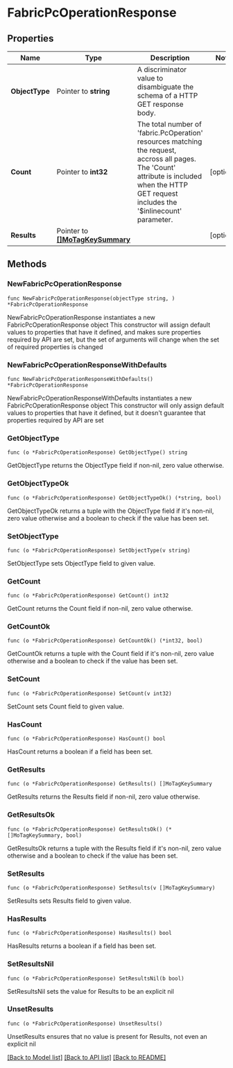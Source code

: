 # FabricPcOperationResponse

## Properties

Name | Type | Description | Notes
------------ | ------------- | ------------- | -------------
**ObjectType** | Pointer to **string** | A discriminator value to disambiguate the schema of a HTTP GET response body. | 
**Count** | Pointer to **int32** | The total number of &#39;fabric.PcOperation&#39; resources matching the request, accross all pages. The &#39;Count&#39; attribute is included when the HTTP GET request includes the &#39;$inlinecount&#39; parameter. | [optional] 
**Results** | Pointer to [**[]MoTagKeySummary**](MoTagKeySummary.md) |  | [optional] 

## Methods

### NewFabricPcOperationResponse

`func NewFabricPcOperationResponse(objectType string, ) *FabricPcOperationResponse`

NewFabricPcOperationResponse instantiates a new FabricPcOperationResponse object
This constructor will assign default values to properties that have it defined,
and makes sure properties required by API are set, but the set of arguments
will change when the set of required properties is changed

### NewFabricPcOperationResponseWithDefaults

`func NewFabricPcOperationResponseWithDefaults() *FabricPcOperationResponse`

NewFabricPcOperationResponseWithDefaults instantiates a new FabricPcOperationResponse object
This constructor will only assign default values to properties that have it defined,
but it doesn't guarantee that properties required by API are set

### GetObjectType

`func (o *FabricPcOperationResponse) GetObjectType() string`

GetObjectType returns the ObjectType field if non-nil, zero value otherwise.

### GetObjectTypeOk

`func (o *FabricPcOperationResponse) GetObjectTypeOk() (*string, bool)`

GetObjectTypeOk returns a tuple with the ObjectType field if it's non-nil, zero value otherwise
and a boolean to check if the value has been set.

### SetObjectType

`func (o *FabricPcOperationResponse) SetObjectType(v string)`

SetObjectType sets ObjectType field to given value.


### GetCount

`func (o *FabricPcOperationResponse) GetCount() int32`

GetCount returns the Count field if non-nil, zero value otherwise.

### GetCountOk

`func (o *FabricPcOperationResponse) GetCountOk() (*int32, bool)`

GetCountOk returns a tuple with the Count field if it's non-nil, zero value otherwise
and a boolean to check if the value has been set.

### SetCount

`func (o *FabricPcOperationResponse) SetCount(v int32)`

SetCount sets Count field to given value.

### HasCount

`func (o *FabricPcOperationResponse) HasCount() bool`

HasCount returns a boolean if a field has been set.

### GetResults

`func (o *FabricPcOperationResponse) GetResults() []MoTagKeySummary`

GetResults returns the Results field if non-nil, zero value otherwise.

### GetResultsOk

`func (o *FabricPcOperationResponse) GetResultsOk() (*[]MoTagKeySummary, bool)`

GetResultsOk returns a tuple with the Results field if it's non-nil, zero value otherwise
and a boolean to check if the value has been set.

### SetResults

`func (o *FabricPcOperationResponse) SetResults(v []MoTagKeySummary)`

SetResults sets Results field to given value.

### HasResults

`func (o *FabricPcOperationResponse) HasResults() bool`

HasResults returns a boolean if a field has been set.

### SetResultsNil

`func (o *FabricPcOperationResponse) SetResultsNil(b bool)`

 SetResultsNil sets the value for Results to be an explicit nil

### UnsetResults
`func (o *FabricPcOperationResponse) UnsetResults()`

UnsetResults ensures that no value is present for Results, not even an explicit nil

[[Back to Model list]](../README.md#documentation-for-models) [[Back to API list]](../README.md#documentation-for-api-endpoints) [[Back to README]](../README.md)


